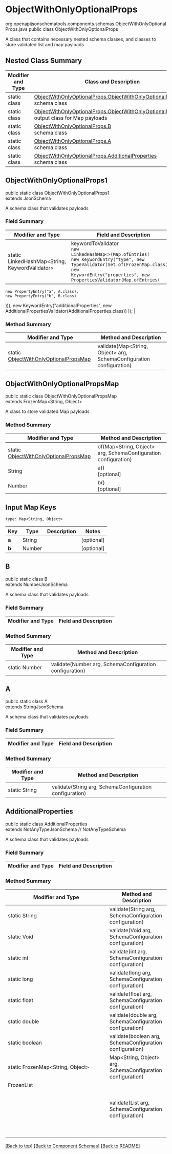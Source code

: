 # ObjectWithOnlyOptionalProps
org.openapijsonschematools.components.schemas.ObjectWithOnlyOptionalProps.java
public class ObjectWithOnlyOptionalProps

A class that contains necessary nested schema classes, and classes to store validated list and map payloads

## Nested Class Summary
| Modifier and Type | Class and Description |
| ----------------- | ---------------------- |
| static class | [ObjectWithOnlyOptionalProps.ObjectWithOnlyOptionalProps1](#objectwithonlyoptionalprops1)<br> schema class |
| static class | [ObjectWithOnlyOptionalProps.ObjectWithOnlyOptionalPropsMap](#objectwithonlyoptionalpropsmap)<br> output class for Map payloads |
| static class | [ObjectWithOnlyOptionalProps.B](#b)<br> schema class |
| static class | [ObjectWithOnlyOptionalProps.A](#a)<br> schema class |
| static class | [ObjectWithOnlyOptionalProps.AdditionalProperties](#additionalproperties)<br> schema class |

## ObjectWithOnlyOptionalProps1
public static class ObjectWithOnlyOptionalProps1<br>
extends JsonSchema

A schema class that validates payloads
### Field Summary
| Modifier and Type | Field and Description |
| ----------------- | ---------------------- |
| static LinkedHashMap<String, KeywordValidator> | keywordToValidator<br/><code>new LinkedHashMap<>(Map.ofEntries(<br/>new KeywordEntry("type", new TypeValidator(Set.of(FrozenMap.class))),<br>new KeywordEntry("properties", new PropertiesValidator(Map.ofEntries(
    new PropertyEntry("a", A.class),
    new PropertyEntry("b", B.class)
))),
new KeywordEntry("additionalProperties", new AdditionalPropertiesValidator(AdditionalProperties.class))
));</code> |

### Method Summary
| Modifier and Type | Method and Description |
| ----------------- | ---------------------- |
| static [ObjectWithOnlyOptionalPropsMap](#objectwithonlyoptionalpropsmap) | validate(Map<String, Object> arg, SchemaConfiguration configuration) |

## ObjectWithOnlyOptionalPropsMap
public static class ObjectWithOnlyOptionalPropsMap<br>
extends FrozenMap<String, Object>

A class to store validated Map payloads

### Method Summary
| Modifier and Type | Method and Description |
| ----------------- | ---------------------- |
| static [ObjectWithOnlyOptionalPropsMap](#objectwithonlyoptionalpropsmap) | of(Map<String, Object> arg, SchemaConfiguration configuration) |
| String | a()<br>[optional] |
| Number | b()<br>[optional] |

## Input Map Keys
```
type: Map<String, Object>
```
| Key | Type |  Description | Notes |
| --- | ---- | ------------ | ----- |
| **a** | String |  | [optional] |
| **b** | Number |  | [optional] |

## B
public static class B<br>
extends NumberJsonSchema

A schema class that validates payloads
### Field Summary
| Modifier and Type | Field and Description |
| ----------------- | ---------------------- |

### Method Summary
| Modifier and Type | Method and Description |
| ----------------- | ---------------------- |
| static Number | validate(Number arg, SchemaConfiguration configuration) |

## A
public static class A<br>
extends StringJsonSchema

A schema class that validates payloads
### Field Summary
| Modifier and Type | Field and Description |
| ----------------- | ---------------------- |

### Method Summary
| Modifier and Type | Method and Description |
| ----------------- | ---------------------- |
| static String | validate(String arg, SchemaConfiguration configuration) |

## AdditionalProperties
public static class AdditionalProperties<br>
extends NotAnyTypeJsonSchema
    // NotAnyTypeSchema

A schema class that validates payloads
### Field Summary
| Modifier and Type | Field and Description |
| ----------------- | ---------------------- |

### Method Summary
| Modifier and Type | Method and Description |
| ----------------- | ---------------------- |
| static String | validate(String arg, SchemaConfiguration configuration) |
| static Void | validate(Void arg, SchemaConfiguration configuration) |
| static int | validate(int arg, SchemaConfiguration configuration) |
| static long | validate(long arg, SchemaConfiguration configuration) |
| static float | validate(float arg, SchemaConfiguration configuration) |
| static double | validate(double arg, SchemaConfiguration configuration) |
| static boolean | validate(boolean arg, SchemaConfiguration configuration) |
| static FrozenMap<String, Object> | Map<String, Object> arg, SchemaConfiguration configuration) |
| FrozenList<Object> | validate(List<Object> arg, SchemaConfiguration configuration) |

[[Back to top]](#top) [[Back to Component Schemas]](../../../README.md#Component-Schemas) [[Back to README]](../../../README.md)
